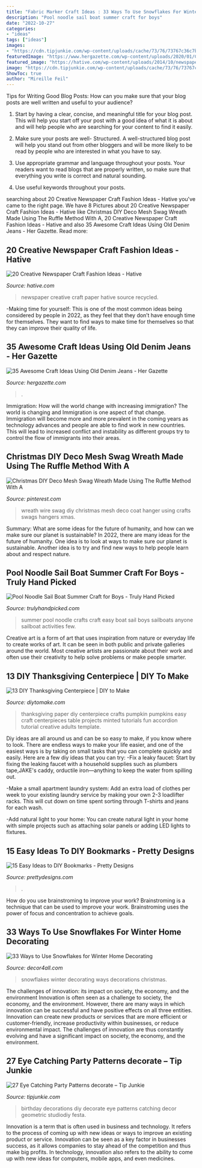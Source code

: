 ```yaml
---
title: "Fabric Marker Craft Ideas : 33 Ways To Use Snowflakes For Winter Home Decorating"
description: "Pool noodle sail boat summer craft for boys"
date: "2022-10-27"
categories:
- "ideas"
tags: ["ideas"]
images:
- "https://cdn.tipjunkie.com/wp-content/uploads/cache/73/76/73767c36c7b9f708b020ce1b392b8a5c.jpg"
featuredImage: "https://www.hergazette.com/wp-content/uploads/2020/01/Craft-Ideas-Using-Old-Denim-Jeans-5.jpg"
featured_image: "https://hative.com/wp-content/uploads/2014/10/newspaper-craft-fashion-ideas/14-creative-newspaper-craft-fashion-ideas.jpg"
image: "https://cdn.tipjunkie.com/wp-content/uploads/cache/73/76/73767c36c7b9f708b020ce1b392b8a5c.jpg"
ShowToc: true
author: "Mireille Feil"
---
```



Tips for Writing Good Blog Posts: How can you make sure that your blog posts are well written and useful to your audience?
1. Start by having a clear, concise, and meaningful title for your blog post. This will help you start off your post with a good idea of what it is about and will help people who are searching for your content to find it easily.
2. Make sure your posts are well- Structured. A well-structured blog post will help you stand out from other bloggers and will be more likely to be read by people who are interested in what you have to say.

3. Use appropriate grammar and language throughout your posts. Your readers want to read blogs that are properly written, so make sure that everything you write is correct and natural sounding.

4. Use useful keywords throughout your posts.

	

		
searching about 20 Creative Newspaper Craft Fashion Ideas - Hative you've came to the right page. We have 8 Pictures about 20 Creative Newspaper Craft Fashion Ideas - Hative like Christmas DIY Deco Mesh Swag Wreath Made Using The Ruffle Method With A, 20 Creative Newspaper Craft Fashion Ideas - Hative and also 35 Awesome Craft Ideas Using Old Denim Jeans - Her Gazette. Read more:
		
    
## 20 Creative Newspaper Craft Fashion Ideas - Hative

<img loading=lazy src="https://hative.com/wp-content/uploads/2014/10/newspaper-craft-fashion-ideas/14-creative-newspaper-craft-fashion-ideas.jpg" onerror="this.onerror=null;this.src='https://tse1.mm.bing.net/th?id=OIP.LGUML7UIRXT0iilHjTsgxQHaLH&amp;pid=15.1';" alt="20 Creative Newspaper Craft Fashion Ideas - Hative">

_Source: hative.com_

>newspaper creative craft paper hative source recycled. 

	

-Making time for yourself: This is one of the most common ideas being considered by people in 2022, as they feel that they don’t have enough time for themselves. They want to find ways to make time for themselves so that they can improve their quality of life.

    
## 35 Awesome Craft Ideas Using Old Denim Jeans - Her Gazette

<img loading=lazy src="https://www.hergazette.com/wp-content/uploads/2020/01/Craft-Ideas-Using-Old-Denim-Jeans-5.jpg" onerror="this.onerror=null;this.src='https://tse2.mm.bing.net/th?id=OIP.avx1QD7BDPO7r7ZxQg-xcAHaKv&amp;pid=15.1';" alt="35 Awesome Craft Ideas Using Old Denim Jeans - Her Gazette">

_Source: hergazette.com_

>. 

	

Immigration: How will the world change with increasing immigration?
The world is changing and Immigration is one aspect of that change. Immigration will become more and more prevalent in the coming years as technology advances and people are able to find work in new countries. This will lead to increased conflict and instability as different groups try to control the flow of immigrants into their areas.

    
## Christmas DIY Deco Mesh Swag Wreath Made Using The Ruffle Method With A

<img loading=lazy src="https://i.pinimg.com/736x/9d/ab/c2/9dabc2037ef9b2534c2f2c91491e2298.jpg" onerror="this.onerror=null;this.src='https://tse3.mm.bing.net/th?id=OIP.1ZB8MU_y7xA7OBGveYLfNgHaJ3&amp;pid=15.1';" alt="Christmas DIY Deco Mesh Swag Wreath Made Using The Ruffle Method With A">

_Source: pinterest.com_

>wreath wire swag diy christmas mesh deco coat hanger using crafts swags hangers xmas. 

	

Summary: What are some ideas for the future of humanity, and how can we make sure our planet is sustainable?
In 2022, there are many ideas for the future of humanity. One idea is to look at ways to make sure our planet is sustainable. Another idea is to try and find new ways to help people learn about and respect nature.

    
## Pool Noodle Sail Boat Summer Craft For Boys - Truly Hand Picked

<img loading=lazy src="https://trulyhandpicked.com/wp-content/uploads/2019/03/pool-noodle-sailboat-raising-arizona-kids-magazine-15514152294gkn8.jpg" onerror="this.onerror=null;this.src='https://tse4.mm.bing.net/th?id=OIP.CVEbGWsuvwdK_btUBtsqLwHaLH&amp;pid=15.1';" alt="Pool Noodle Sail Boat Summer Craft for Boys - Truly Hand Picked">

_Source: trulyhandpicked.com_

>summer pool noodle crafts craft easy boat sail boys sailboats anyone sailboat activities few. 

	

Creative art is a form of art that uses inspiration from nature or everyday life to create works of art. It can be seen in both public and private galleries around the world. Most creative artists are passionate about their work and often use their creativity to help solve problems or make people smarter.

    
## 13 DIY Thanksgiving Centerpiece | DIY To Make

<img loading=lazy src="http://www.diytomake.com/wp-content/uploads/2015/11/paper-Pumpkin-Centerpiece-DIY.jpg" onerror="this.onerror=null;this.src='https://tse1.mm.bing.net/th?id=OIP.CzE16smfJlePxqmQbecGywHaLH&amp;pid=15.1';" alt="13 DIY Thanksgiving Centerpiece | DIY to Make">

_Source: diytomake.com_

>thanksgiving paper diy centerpiece crafts pumpkin pumpkins easy craft centerpieces table projects minted tutorials fun accordion tutorial creative adults template. 

	

Diy ideas are all around us and can be so easy to make, if you know where to look.
There are endless ways to make your life easier, and one of the easiest ways is by taking on small tasks that you can complete quickly and easily. Here are a few diy ideas that you can try:
-Fix a leaky faucet: Start by fixing the leaking faucet with a household supplies such as plumbers tape,JAKE's caddy, orductile iron—anything to keep the water from spilling out.

-Make a small apartment laundry system: Add an extra load of clothes per week to your existing laundry service by making your own 2-3 loadlifter racks. This will cut down on time spent sorting through T-shirts and jeans for each wash.

-Add natural light to your home: You can create natural light in your home with simple projects such as attaching solar panels or adding LED lights to fixtures.

    
## 15 Easy Ideas To DIY Bookmarks - Pretty Designs

<img loading=lazy src="http://www.prettydesigns.com/wp-content/uploads/2015/10/DIY-Bookmarks.jpg" onerror="this.onerror=null;this.src='https://tse2.mm.bing.net/th?id=OIP.8GR4K7n-b0aGaD2QloxOFQAAAA&amp;pid=15.1';" alt="15 Easy Ideas to DIY Bookmarks - Pretty Designs">

_Source: prettydesigns.com_

>. 

	

How do you use brainstroming to improve your work?
Brainstroming is a technique that can be used to improve your work. Brainstroming uses the power of focus and concentration to achieve goals.

    
## 33 Ways To Use Snowflakes For Winter Home Decorating

<img loading=lazy src="https://decor4all.com/wp-content/uploads/2013/12/snowflakes-holiday-decorations-winter-decorating-ideas-17.jpg" onerror="this.onerror=null;this.src='https://tse4.mm.bing.net/th?id=OIP.Nu7LSX0Cj4EjnMDZ0Ue6XAAAAA&amp;pid=15.1';" alt="33 Ways to Use Snowflakes for Winter Home Decorating">

_Source: decor4all.com_

>snowflakes winter decorating ways decorations christmas. 

	

The challenges of innovation: its impact on society, the economy, and the environment
Innovation is often seen as a challenge to society, the economy, and the environment. However, there are many ways in which innovation can be successful and have positive effects on all three entities. Innovation can create new products or services that are more efficient or customer-friendly, increase productivity within businesses, or reduce environmental impact. The challenges of innovation are thus constantly evolving and have a significant impact on society, the economy, and the environment.

    
## 27 Eye Catching Party Patterns decorate – Tip Junkie

<img loading=lazy src="https://cdn.tipjunkie.com/wp-content/uploads/cache/73/76/73767c36c7b9f708b020ce1b392b8a5c.jpg" onerror="this.onerror=null;this.src='https://tse1.mm.bing.net/th?id=OIP.orjifVJMPxyCN0Fi_ScjhwHaLH&amp;pid=15.1';" alt="27 Eye Catching Party Patterns decorate – Tip Junkie">

_Source: tipjunkie.com_

>birthday decorations diy decorate eye patterns catching decor geometric studiodiy festa. 

	

Innovation is a term that is often used in business and technology. It refers to the process of coming up with new ideas or ways to improve an existing product or service. Innovation can be seen as a key factor in businesses success, as it allows companies to stay ahead of the competition and thus make big profits. In technology, innovation also refers to the ability to come up with new ideas for computers, mobile apps, and even medicines.

